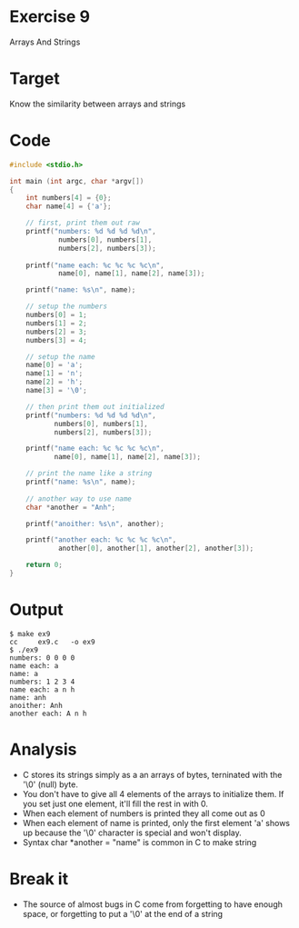 Exercise 9
= 
Arrays And Strings

Target
=
Know the similarity between arrays and strings

Code
= 
```c
#include <stdio.h>

int main (int argc, char *argv[])
{
    int numbers[4] = {0};
    char name[4] = {'a'};

    // first, print them out raw
    printf("numbers: %d %d %d %d\n",
            numbers[0], numbers[1],
            numbers[2], numbers[3]);
    
    printf("name each: %c %c %c %c\n",
            name[0], name[1], name[2], name[3]);

    printf("name: %s\n", name);

    // setup the numbers
    numbers[0] = 1;
    numbers[1] = 2;
    numbers[2] = 3;
    numbers[3] = 4;

    // setup the name
    name[0] = 'a';
    name[1] = 'n';
    name[2] = 'h';
    name[3] = '\0';

    // then print them out initialized
    printf("numbers: %d %d %d %d\n",
           numbers[0], numbers[1],
           numbers[2], numbers[3]);

    printf("name each: %c %c %c %c\n",
           name[0], name[1], name[2], name[3]);

    // print the name like a string
    printf("name: %s\n", name);
    
    // another way to use name
    char *another = "Anh";

    printf("anoither: %s\n", another);

    printf("another each: %c %c %c %c\n",
            another[0], another[1], another[2], another[3]);

    return 0;
}

```

Output
=
```console
$ make ex9
cc     ex9.c   -o ex9
$ ./ex9 
numbers: 0 0 0 0
name each: a   
name: a
numbers: 1 2 3 4
name each: a n h 
name: anh
anoither: Anh
another each: A n h 
```


Analysis
= 

- C stores its strings simply as a an arrays of bytes, terninated with the '\0' (null) byte.
- You don't have to give all 4 elements of the arrays to initialize them. If you set just one element, it'll fill the rest in with 0.
- When each element of numbers is printed they all come out as 0
- When each element of name is printed, only the first element 'a' shows up because the '\0' character is special and won't display.
- Syntax char *another = "name" is common in C to make string


Break it
= 
- The source of almost bugs in C come from forgetting to have enough space, or forgetting to put a '\0' at the end of a string 
